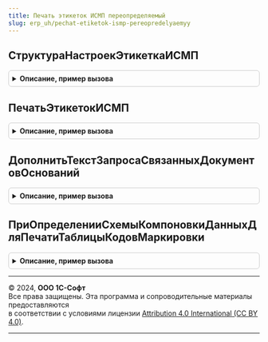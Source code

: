 ```yaml
---
title: Печать этикеток ИСМП переопределяемый
slug: erp_uh/pechat-etiketok-ismp-pereopredelyaemyy
---
```



## СтруктураНастроекЭтикеткаИСМП
<details style="margin: 1em 0; padding: 0.5em; border: 1px solid #ccc; border-radius: 6px;">

<summary style="font-weight: bold; cursor: pointer;">Описание, пример вызова</summary>

```bsl

// Подготавливает структуру дополнительных параметров для печати этикеток.
//
// Параметры:
// 	СтруктураНастроекИтог - Структура - дополнительные параметры.
//
Процедура СтруктураНастроекЭтикеткаИСМП(СтруктураНастроекИтог) Экспорт
```

Пример вызова
```bsl
ПечатьЭтикетокИСМППереопределяемый.СтруктураНастроекЭтикеткаИСМП(СтруктураНастроекИтог) 
```
</details>

## ПечатьЭтикетокИСМП
<details style="margin: 1em 0; padding: 0.5em; border: 1px solid #ccc; border-radius: 6px;">

<summary style="font-weight: bold; cursor: pointer;">Описание, пример вызова</summary>

```bsl

// В данной процедуре определяется метод печати этикеток ИС МП
//
// Параметры:
// 	ТаблицаДляПечати - ТаблицаЗначений - Описание:
// 	 * Номенклатура - ОпределяемыйТип.Номенклатура - Номенклатура.
// 	 * Характеристика - ОпределяемыйТип.ХарактеристикаНоменклатуры - Характеристика.
// 	 * GTIN - ОпределяемыйТип.GTIN - GTIN, если возможно определить.
// 	 * ПредставлениеНоменклатуры - Строка - Строковое представление номенклатуры.
// 	 * Штрихкод - Строка - Значение штрихкода. Формат зависит от значения реквизита ШтрихКодВBase64.
// 	 * КодМаркировки - Строка - Значение кода маркировки.
// 	 * КодУпаковки - Строка - Значение кода упаковки, если код находится в какой-либо упаковке.
// 	 * ПолныйКодМаркировки - Строка - Значение полного кода маркировки в формате base64, если имеется в системе.
// 	 * ПолныйКодУпаковки - Строка - Значение полного кода упаковки в формате base64, если код находится в упаковке и имеется в системе.
// 	 * ШтрихКодВBase64 - Булево - Признак того, что в реквизите Штрихкод хранится значение кода в формате base64.
// 	 * НомерВГруппе - Строка - Номер кода в рамках одной группы (номер короба). Используется для объединения печати агрегированных данных.
// 	 * ШаблонЭтикетки - ОпределяемыйТип.ШаблонЭтикеткиИС - Шаблон этикетки для печати.
// 	 * СрокГодности - Дата - Срок годности, указанный в коде маркировки, при его наличии.
// 	 * Количество - Число - Количество экземпляров для печати.
// 	 * СодержимоеКоличество - Число - Количество элементов (кодов, упаковок), содержащихся в упаковке (логистической, групповой, наборе).
// 	ТабличныйДокумент - ТабличныйДокумент - результат печати
// 	СтруктураНастроек - Структура - Дополнительне параметры для печати
// 	СтандартнаяОбработка - Булево - Признак использования библиотечной печати
Процедура ПечатьЭтикетокИСМП(ТаблицаДляПечати, ТабличныйДокумент, СтруктураНастроек, СтандартнаяОбработка) Экспорт
```

Пример вызова
```bsl
ПечатьЭтикетокИСМППереопределяемый.ПечатьЭтикетокИСМП(ТаблицаДляПечати, ТабличныйДокумент, СтруктураНастроек, СтандартнаяОбработка) 
```
</details>

## ДополнитьТекстЗапросаСвязанныхДокументовОснований
<details style="margin: 1em 0; padding: 0.5em; border: 1px solid #ccc; border-radius: 6px;">

<summary style="font-weight: bold; cursor: pointer;">Описание, пример вызова</summary>

```bsl

// Дополняет текст запроса для выбора связанных оснований
// Использутеся для определения связанных документов оснований, например:
// 	Формируем заказ поставщику, на основании Заказа на эмиссию, заказываем коды.
// 	На основании заказа поставщику вводим документ Приобритение товара.
// 	На основании Приобритения товара вводим документ Маркировка товаров и печатем новый код маркировки.
// 	Так как основания у документов Заказ на эмиссию и Маркировка товаров разные, - то определение связи между документами
// 	Заказ поставщику и Приобритение.
//
// 	Запрос содержит:
// - Установленный параметр Документ - исходный документ
// - Временную таблицу ДокументыОснования - исходный документ основания
// - Временную таблицу ОснованияДляПоискаСвязи - Выбранные документы оснований из исходного документа.
// 	Результат должен содержать одно поле создаваемой временной таблицы СвязанныеОснования,
//	значение которого присутсвует в определяемом типе ОснованиеЗаказНаЭмиссиюКодовМаркировкиИСМП.
//
// Параметры:
// 	ТекстЗапроса - Строка - Текст запроса.
// 	СтандартнаяОбработка - Булево - Призна включения переопределения.
Процедура ДополнитьТекстЗапросаСвязанныхДокументовОснований(ТекстЗапроса, СтандартнаяОбработка) Экспорт
```

Пример вызова
```bsl
ПечатьЭтикетокИСМППереопределяемый.ДополнитьТекстЗапросаСвязанныхДокументовОснований(ТекстЗапроса, СтандартнаяОбработка) 
```
</details>

## ПриОпределенииСхемыКомпоновкиДанныхДляПечатиТаблицыКодовМаркировки
<details style="margin: 1em 0; padding: 0.5em; border: 1px solid #ccc; border-radius: 6px;">

<summary style="font-weight: bold; cursor: pointer;">Описание, пример вызова</summary>

```bsl

// Обработчик события получения схемы компоновки данных для вывода на печать кодов маркировки в линейную таблицу.
// Если обработчик пустой, то будет использоваться библиотечная схема и стандартный набор полей.
//
// Параметры:
// 	СхемаКомпоновкиДанных - Неопределено, СхемаКомпоновкиДанных - Схема компоновки данных для вывода на печать кодов маркировки.
Процедура ПриОпределенииСхемыКомпоновкиДанныхДляПечатиТаблицыКодовМаркировки(СхемаКомпоновкиДанных) Экспорт
```

Пример вызова
```bsl
ПечатьЭтикетокИСМППереопределяемый.ПриОпределенииСхемыКомпоновкиДанныхДляПечатиТаблицыКодовМаркировки(СхемаКомпоновкиДанных) 
```
</details>

---

© 2024, **ООО 1С-Софт**  
Все права защищены. Эта программа и сопроводительные материалы предоставляются  
в соответствии с условиями лицензии [Attribution 4.0 International (CC BY 4.0)](https://creativecommons.org/licenses/by/4.0/legalcode).

---
